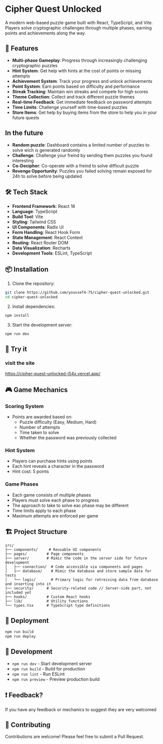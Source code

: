 # Cipher Quest Unlocked

A modern web-based puzzle game built with React, TypeScript, and Vite. Players solve cryptographic challenges through multiple phases, earning points and achievements along the way.

## 🚀 Features

- **Multi-phase Gameplay**: Progress through increasingly challenging cryptographic puzzles
- **Hint System**: Get help with hints at the cost of points or missing attempts
- **Achievement System**: Track your progress and unlock achievements
- **Point System**: Earn points based on difficulty and performance
- **Streak Tracking**: Maintain win streaks and compete for high scores
- **Theme Collection**: Collect and track different puzzle themes
- **Real-time Feedback**: Get immediate feedback on password attempts
- **Time Limits**: Challenge yourself with time-based puzzles
- **Store Items**: Get help by buying items from the store to help you in your future quests

## In the future

- **Random puzzle**: Dashboard contains a limited number of puzzles to solve wich is generated randomly
- **Challenge**: Challenge your freind by sending them puzzles you found interesting
- **Co-Decipher**: Co-operate with a freind to solve difficult puzzle 
- **Revenge Opportunity**: Puzzles you failed solving remain exposed for 24h to solve before being updated 


## 🛠️ Tech Stack

- **Frontend Framework**: React 18
- **Language**: TypeScript
- **Build Tool**: Vite
- **Styling**: Tailwind CSS
- **UI Components**: Radix UI
- **Form Handling**: React Hook Form
- **State Management**: React Context 
- **Routing**: React Router DOM
- **Data Visualization**: Recharts
- **Development Tools**: ESLint, TypeScript

## 📦 Installation

1. Clone the repository:
```bash
git clone https://github.com/youssef4-75/cipher-quest-unlocked.git
cd cipher-quest-unlocked
```

2. Install dependencies:
```bash
npm install
```

3. Start the development server:
```bash
npm run dev
```
## 🎯 Try it 

### visit the site 
https://cipher-quest-unlocked-i54x.vercel.app/


## 🎮 Game Mechanics

### Scoring System
- Points are awarded based on:
  - Puzzle difficulty (Easy, Medium, Hard)
  - Number of attempts
  - Time taken to solve
  - Whether the password was previously collected

### Hint System
- Players can purchase hints using points
- Each hint reveals a character in the password
- Hint cost: 5 points

### Game Phases
- Each game consists of multiple phases
- Players must solve each phase to progress
- The approach to take to solve eac phase may be different
- Time limits apply to each phase
- Maximum attempts are enforced per game

## 🏗️ Project Structure

```
src/
├── components/     # Reusable UI components
├── pages/         # Page components
├── server/        # Mimic the code in the server side for future development
│   ├── connection/  # Code accessible via components and pages
│   ├── database/    # Mimic the database and store sample data for tests
│   └── logic/       # Primary logic for retreiving data from database and inserting into it
├── security/      # Security-related code // Server-side part, not included yet
├── hooks/         # Custom React hooks
├── lib/           # Utility functions
└── types.tsx      # TypeScript type definitions
```

## 🚀 Deployment

```bash
npm run build
npm run deploy
```

## 🎯 Development

- `npm run dev` - Start development server
- `npm run build` - Build for production
- `npm run lint` - Run ESLint
- `npm run preview` - Preview production build

## ❗ Feedback? 
If you have any feedback or mechanics to suggest they are very welcomed

## 🤝 Contributing

Contributions are welcome! Please feel free to submit a Pull Request.

